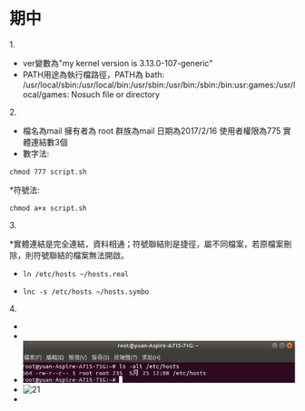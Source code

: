 # 期中

1.</br>

* ver變數為"my kernel version is 3.13.0-107-generic"</br>
* PATH用途為執行檔路徑，PATH為 bath: /usr/local/sbin:/usr/local/bin:/usr/sbin:/usr/bin:/sbin:/bin:usr:games:/usr/local/games: Nosuch file or directory</br>

2.</br>

* 檔名為mail 擁有者為 root 群族為mail 日期為2017/2/16 使用者權限為775 實體連結數3個</br>
* 數字法:</br>
<pre><code>chmod 777 script.sh</code></pre>
*符號法:</br>
<pre><code>chmod a+x script.sh</code></pre>

3.</br>

*實體連結是完全連結，資料相通；符號聯結則是捷徑，屬不同檔案，若原檔案刪除，則符號聯結的檔案無法開啟。</br>
* <pre><code>ln /etc/hosts ~/hosts.real</code></pre>
* <pre><code>lnc -s /etc/hosts ~/hosts.symbo</code></pre>

4.</br>

* 
* 
* ![1](img/1.png)</br>
* ![21](img/21.png)</br>
* 
